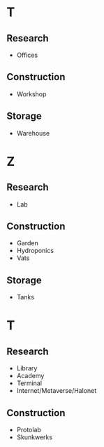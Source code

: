 # T
## Research
* Offices
## Construction
* Workshop
## Storage
* Warehouse

# Z
## Research
* Lab
## Construction
* Garden
* Hydroponics
* Vats
## Storage
* Tanks

# T
## Research
* Library
* Academy
* Terminal
* Internet/Metaverse/Halonet
## Construction
* Protolab
* Skunkwerks



